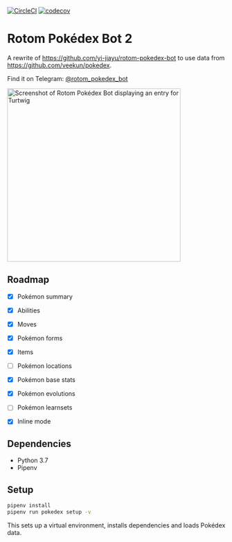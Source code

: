 [![CircleCI](https://circleci.com/gh/yi-jiayu/rotom-pokedex-bot-2.svg?style=svg)](https://circleci.com/gh/yi-jiayu/rotom-pokedex-bot-2)
[![codecov](https://codecov.io/gh/yi-jiayu/rotom-pokedex-bot-2/branch/master/graph/badge.svg)](https://codecov.io/gh/yi-jiayu/rotom-pokedex-bot-2)

# Rotom Pokédex Bot 2
A rewrite of https://github.com/yi-jiayu/rotom-pokedex-bot to use data from
https://github.com/veekun/pokedex.

Find it on Telegram: [@rotom_pokedex_bot](https://t.me/rotom_pokedex_bot)

<img alt="Screenshot of Rotom Pokédex Bot displaying an entry for Turtwig" src="https://user-images.githubusercontent.com/11734309/54208898-c00aac00-4517-11e9-8a4a-6b3101d84123.png" width=400>

## Roadmap

- [x] Pokémon summary
- [x] Abilities
- [x] Moves
- [x] Pokémon forms
- [x] Items
- [ ] Pokémon locations
- [x] Pokémon base stats
- [x] Pokémon evolutions
- [ ] Pokémon learnsets

- [x] Inline mode

## Dependencies

- Python 3.7
- Pipenv

## Setup

```sh
pipenv install
pipenv run pokedex setup -v
```

This sets up a virtual environment, installs dependencies and loads Pokédex data.
